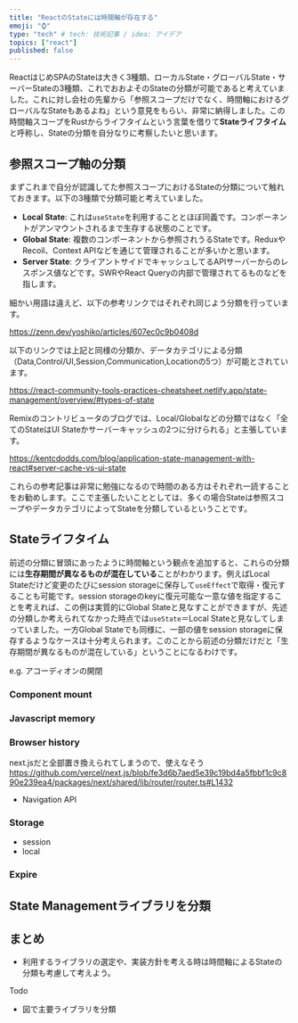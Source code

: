 ```yaml
---
title: "ReactのStateには時間軸が存在する"
emoji: "⌚️"
type: "tech" # tech: 技術記事 / idea: アイデア
topics: ["react"]
published: false
---
```


ReactはじめSPAのStateは大きく3種類、ローカルState・グローバルState・サーバーStateの3種類、これでおおよそのStateの分類が可能であると考えていました。これに対し会社の先輩から「参照スコープだけでなく、時間軸におけるグローバルなStateもあるよね」という意見をもらい、非常に納得しました。この時間軸スコープをRustからライフタイムという言葉を借りて**Stateライフタイム**と呼称し、Stateの分類を自分なりに考察したいと思います。

## 参照スコープ軸の分類

まずこれまで自分が認識してた参照スコープにおけるStateの分類について触れておきます。以下の3種類で分類可能と考えていました。

- **Local State**: これは`useState`を利用することとほぼ同義です。コンポーネントがアンマウントされるまで生存する状態のことです。
- **Global State**: 複数のコンポーネントから参照されうるStateです。ReduxやRecoil、Context APIなどを通じて管理されることが多いかと思います。 
- **Server State**: クライアントサイドでキャッシュしてるAPIサーバーからのレスポンス値などです。SWRやReact Queryの内部で管理されてるものなどを指します。

細かい用語は違えど、以下の参考リンクではそれぞれ同じよう分類を行っています。

https://zenn.dev/yoshiko/articles/607ec0c9b0408d

以下のリンクでは上記と同様の分類か、データカテゴリによる分類（Data,Control/UI,Session,Communication,Locationの5つ）が可能とされています。

https://react-community-tools-practices-cheatsheet.netlify.app/state-management/overview/#types-of-state

Remixのコントリビュータのブログでは、Local/Globalなどの分類ではなく「全てのStateはUI Stateかサーバーキャッシュの2つに分けられる」と主張しています。

https://kentcdodds.com/blog/application-state-management-with-react#server-cache-vs-ui-state

これらの参考記事は非常に勉強になるので時間のある方はそれぞれ一読することをお勧めします。ここで主張したいこととしては、多くの場合Stateは参照スコープやデータカテゴリによってStateを分類しているということです。

## Stateライフタイム

前述の分類に冒頭にあったように時間軸という観点を追加すると、これらの分類には**生存期間が異なるものが混在している**ことがわかります。例えばLocal Stateだけど変更のたびにsession storageに保存して`useEffect`で取得・復元することも可能です。session storageのkeyに復元可能な一意な値を指定することを考えれば、この例は実質的にGlobal Stateと見なすことができますが、先述の分類しか考えられてなかった時点では`useState`＝Local Stateと見なしてしまっていました。一方Global Stateでも同様に、一部の値をsession storageに保存するようなケースは十分考えられます。このことから前述の分類だけだと「生存期間が異なるものが混在している」ということになるわけです。

e.g. アコーディオンの開閉

### Component mount

### Javascript memory

### Browser history

next.jsだと全部置き換えられてしまうので、使えなそう
https://github.com/vercel/next.js/blob/fe3d6b7aed5e39c19bd4a5fbbf1c9c890e239ea4/packages/next/shared/lib/router/router.ts#L1432

- Navigation API

### Storage

- session
- local

### Expire

## State Managementライブラリを分類

## まとめ

- 利用するライブラリの選定や、実装方針を考える時は時間軸によるStateの分類も考慮して考えよう。

Todo

- 図で主要ライブラリを分類
